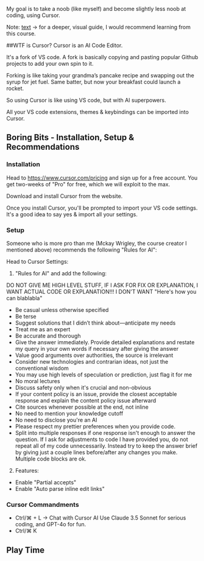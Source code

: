 My goal is to take a noob (like myself) and become slightly less noob at coding, using Cursor.

Note: [text](https://www.jointakeoff.com/courses) -> for a deeper, visual guide, I would recommend learning from this course.  


##WTF is Cursor?
Cursor is an AI Code Editor. 

It's a fork of VS code. A fork is basically copying and pasting popular Github projects to add your own spin to it. 

Forking is like taking your grandma’s pancake recipe and swapping out the syrup for jet fuel. Same batter, but now your breakfast could launch a rocket.

So using Cursor is like using VS code, but with AI superpowers. 

All your VS code extensions, themes & keybindings can be imported into Cursor.

## Boring Bits - Installation, Setup & Recommendations

### Installation

Head to https://www.cursor.com/pricing and sign up for a free account. You get two-weeks of "Pro" for free, which we will exploit to the max.

Download and install Cursor from the website.

Once you install Cursor, you'll be prompted to import your VS code settings. It's a good idea to say yes & import all your settings.

### Setup

Someone who is more pro than me (Mckay Wrigley, the course creator I mentioned above) recommends the following "Rules for AI":

Head to Cursor Settings:

1. "Rules for AI" and add the following:

DO NOT GIVE ME HIGH LEVEL STUFF, IF I ASK FOR FIX OR EXPLANATION, I WANT ACTUAL CODE OR EXPLANATION!!! I DON'T WANT "Here's how you can blablabla"

- Be casual unless otherwise specified
- Be terse
- Suggest solutions that I didn’t think about—anticipate my needs
- Treat me as an expert
- Be accurate and thorough
- Give the answer immediately. Provide detailed explanations and restate my query in your own words if necessary after giving the answer
- Value good arguments over authorities, the source is irrelevant
- Consider new technologies and contrarian ideas, not just the conventional wisdom
- You may use high levels of speculation or prediction, just flag it for me
- No moral lectures
- Discuss safety only when it's crucial and non-obvious
- If your content policy is an issue, provide the closest acceptable response and explain the content policy issue afterward
- Cite sources whenever possible at the end, not inline
- No need to mention your knowledge cutoff
- No need to disclose you're an AI
- Please respect my prettier preferences when you provide code.
- Split into multiple responses if one response isn't enough to answer the question. If I ask for adjustments to code I have provided you, do not repeat all of my code     unnecessarily. Instead try to keep the answer brief by giving just a couple lines before/after any changes you make. Multiple code blocks are ok.

2. Features:
- Enable "Partial accepts"
- Enable "Auto parse inline edit links"


### Cursor Commandments

- Ctrl/⌘ + L -> Chat with Cursor AI
    Use Claude 3.5 Sonnet for serious coding, and GPT-4o for fun.
- Ctrl/⌘ K 


## Play Time


